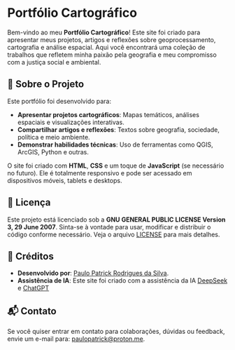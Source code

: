 # Portfólio Cartográfico

Bem-vindo ao meu **Portfólio Cartográfico**! Este site foi criado para apresentar meus projetos, artigos e reflexões sobre geoprocessamento, cartografia e análise espacial. Aqui você encontrará uma coleção de trabalhos que refletem minha paixão pela geografia e meu compromisso com a justiça social e ambiental.

## 📌 Sobre o Projeto

Este portfólio foi desenvolvido para:
- **Apresentar projetos cartográficos**: Mapas temáticos, análises espaciais e visualizações interativas.
- **Compartilhar artigos e reflexões**: Textos sobre geografia, sociedade, política e meio ambiente.
- **Demonstrar habilidades técnicas**: Uso de ferramentas como QGIS, ArcGIS, Python e outras.

O site foi criado com **HTML**, **CSS** e um toque de **JavaScript** (se necessário no futuro). Ele é totalmente responsivo e pode ser acessado em dispositivos móveis, tablets e desktops.

## 📝 Licença

Este projeto está licenciado sob a **GNU GENERAL PUBLIC LICENSE Version 3, 29 June 2007**. Sinta-se à vontade para usar, modificar e distribuir o código conforme necessário. Veja o arquivo [LICENSE](license.md) para mais detalhes.

## 🙌 Créditos

- **Desenvolvido por**: [Paulo Patrick Rodrigues da Silva](mailto:paulopatrick@proton.me).
- **Assistência de IA**: Este site foi criado com a assistência da IA [DeepSeek](https://www.deepseek.com/) e [ChatGPT](https://chatgpt.com/)

## 📬 Contato

Se você quiser entrar em contato para colaborações, dúvidas ou feedback, envie um e-mail para: [paulopatrick@proton.me](mailto:paulopatrick@proton.me).

